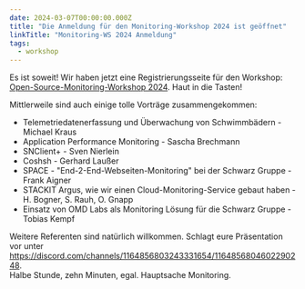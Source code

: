 ```yaml
---
date: 2024-03-07T00:00:00.000Z
title: "Die Anmeldung für den Monitoring-Workshop 2024 ist geöffnet"
linkTitle: "Monitoring-WS 2024 Anmeldung"
tags:
  - workshop
---
```

Es ist soweit! Wir haben jetzt eine Registrierungsseite für den Workshop: [Open-Source-Monitoring-Workshop 2024](https://eveeno.com/292154783). Haut in die Tasten!  

Mittlerweile sind auch einige tolle Vorträge zusammengekommen:
* Telemetriedatenerfassung und Überwachung von Schwimmbädern - Michael Kraus
* Application Performance Monitoring - Sascha Brechmann
* SNClient+ - Sven Nierlein
* Coshsh - Gerhard Laußer
* SPACE - "End-2-End-Webseiten-Monitoring" bei der Schwarz Gruppe - Frank Aigner
* STACKIT Argus, wie wir einen Cloud-Monitoring-Service gebaut haben - H. Bogner, S. Rauh, O. Gnapp
* Einsatz von OMD Labs als Monitoring Lösung für die Schwarz Gruppe - Tobias Kempf

Weitere Referenten sind natürlich willkommen. Schlagt eure Präsentation vor unter  
https://discord.com/channels/1164856803243331654/1164856804602290248.  
Halbe Stunde, zehn Minuten, egal. Hauptsache Monitoring.

